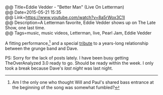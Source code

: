 @@ Title=Eddie Vedder - "Better Man" (Live On Letterman)  
@@ Date=2015-05-21 15:35  
@@ Link=https://www.youtube.com/watch?v=8a5rWox3C1I  
@@ Description=A Letterman favorite, Eddie Vedder shows up on The Late Show, one last time.  
@@ Tags=music, music videos, Letterman, live, Pearl Jam, Eddie Vedder  

A fitting performance,[^am] and a special [tribute][fivehorizons] to a years-long relationship between the grunge band and Dave.

PS: Sorry for the lack of posts lately. I have been busy getting TheOverAnalyzed 3.0 ready to go. Should be ready within the week. I only took a break because Dave's *last night* was last night.

[^am]: Am I the only one who thought Will and Paul's shared bass entrance at the beginning of the song was somewhat fumbled?

[fivehorizons]: http://www.fivehorizons.com/tour/vg/dave.shtml